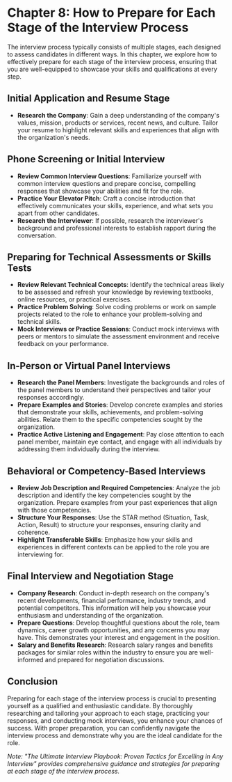 Chapter 8: How to Prepare for Each Stage of the Interview Process
=================================================================

The interview process typically consists of multiple stages, each designed to assess candidates in different ways. In this chapter, we explore how to effectively prepare for each stage of the interview process, ensuring that you are well-equipped to showcase your skills and qualifications at every step.

Initial Application and Resume Stage
------------------------------------

* **Research the Company**: Gain a deep understanding of the company's values, mission, products or services, recent news, and culture. Tailor your resume to highlight relevant skills and experiences that align with the organization's needs.

Phone Screening or Initial Interview
------------------------------------

* **Review Common Interview Questions**: Familiarize yourself with common interview questions and prepare concise, compelling responses that showcase your abilities and fit for the role.
* **Practice Your Elevator Pitch**: Craft a concise introduction that effectively communicates your skills, experience, and what sets you apart from other candidates.
* **Research the Interviewer**: If possible, research the interviewer's background and professional interests to establish rapport during the conversation.

Preparing for Technical Assessments or Skills Tests
---------------------------------------------------

* **Review Relevant Technical Concepts**: Identify the technical areas likely to be assessed and refresh your knowledge by reviewing textbooks, online resources, or practical exercises.
* **Practice Problem Solving**: Solve coding problems or work on sample projects related to the role to enhance your problem-solving and technical skills.
* **Mock Interviews or Practice Sessions**: Conduct mock interviews with peers or mentors to simulate the assessment environment and receive feedback on your performance.

In-Person or Virtual Panel Interviews
-------------------------------------

* **Research the Panel Members**: Investigate the backgrounds and roles of the panel members to understand their perspectives and tailor your responses accordingly.
* **Prepare Examples and Stories**: Develop concrete examples and stories that demonstrate your skills, achievements, and problem-solving abilities. Relate them to the specific competencies sought by the organization.
* **Practice Active Listening and Engagement**: Pay close attention to each panel member, maintain eye contact, and engage with all individuals by addressing them individually during the interview.

Behavioral or Competency-Based Interviews
-----------------------------------------

* **Review Job Description and Required Competencies**: Analyze the job description and identify the key competencies sought by the organization. Prepare examples from your past experiences that align with those competencies.
* **Structure Your Responses**: Use the STAR method (Situation, Task, Action, Result) to structure your responses, ensuring clarity and coherence.
* **Highlight Transferable Skills**: Emphasize how your skills and experiences in different contexts can be applied to the role you are interviewing for.

Final Interview and Negotiation Stage
-------------------------------------

* **Company Research**: Conduct in-depth research on the company's recent developments, financial performance, industry trends, and potential competitors. This information will help you showcase your enthusiasm and understanding of the organization.
* **Prepare Questions**: Develop thoughtful questions about the role, team dynamics, career growth opportunities, and any concerns you may have. This demonstrates your interest and engagement in the position.
* **Salary and Benefits Research**: Research salary ranges and benefits packages for similar roles within the industry to ensure you are well-informed and prepared for negotiation discussions.

Conclusion
----------

Preparing for each stage of the interview process is crucial to presenting yourself as a qualified and enthusiastic candidate. By thoroughly researching and tailoring your approach to each stage, practicing your responses, and conducting mock interviews, you enhance your chances of success. With proper preparation, you can confidently navigate the interview process and demonstrate why you are the ideal candidate for the role.

*Note: "The Ultimate Interview Playbook: Proven Tactics for Excelling in Any Interview" provides comprehensive guidance and strategies for preparing at each stage of the interview process.*
